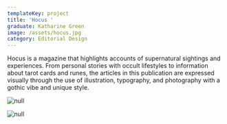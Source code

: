 ```yaml
---
templateKey: project
title: 'Hocus '
graduate: Katharine Green
image: /assets/hocus.jpg
category: Editorial Design
---
```

Hocus is a magazine that highlights accounts of supernatural sightings and experiences. From personal stories with occult lifestyles to information about tarot cards and runes, the articles in this publication are expressed visually through the use of illustration, typography, and photography with a gothic vibe and unique style. 

![null](/assets/hocusphoto1.jpg)

![null](/assets/hocusphoto2.jpg)
